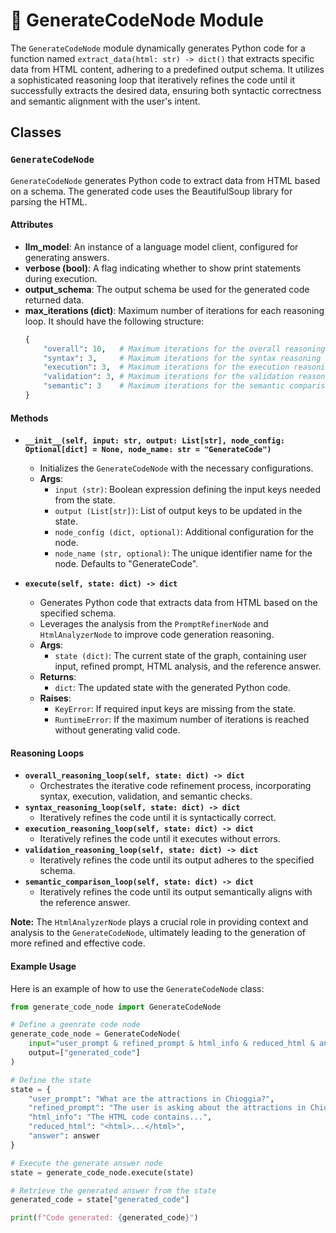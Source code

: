 # 🤖 GenerateCodeNode Module

The `GenerateCodeNode` module dynamically generates Python code for a function named `extract_data(html: str) -> dict()` that extracts specific data from HTML content, adhering to a predefined output schema. It utilizes a sophisticated reasoning loop that iteratively refines the code until it successfully extracts the desired data, ensuring both syntactic correctness and semantic alignment with the user's intent.

## Classes

### `GenerateCodeNode`

`GenerateCodeNode` generates Python code to extract data from HTML based on a schema. The generated code uses the BeautifulSoup library for parsing the HTML.

#### Attributes

- **llm_model**: An instance of a language model client, configured for generating answers.
- **verbose (bool)**: A flag indicating whether to show print statements during execution.
- **output_schema**: The output schema be used for the generated code returned data.
- **max_iterations (dict)**: Maximum number of iterations for each reasoning loop.  It should have the following structure:
    ```python
    {
        "overall": 10,   # Maximum iterations for the overall reasoning loop
        "syntax": 3,     # Maximum iterations for the syntax reasoning loop
        "execution": 3,  # Maximum iterations for the execution reasoning loop
        "validation": 3, # Maximum iterations for the validation reasoning loop
        "semantic": 3    # Maximum iterations for the semantic comparison loop
    }
    ```

#### Methods

- **`__init__(self, input: str, output: List[str], node_config: Optional[dict] = None, node_name: str = "GenerateCode")`**
    - Initializes the `GenerateCodeNode` with the necessary configurations.
    - **Args**:
        - `input (str)`: Boolean expression defining the input keys needed from the state.
        - `output (List[str])`: List of output keys to be updated in the state.
        - `node_config (dict, optional)`: Additional configuration for the node.
        - `node_name (str, optional)`: The unique identifier name for the node. Defaults to "GenerateCode".

- **`execute(self, state: dict) -> dict`**
    - Generates Python code that extracts data from HTML based on the specified schema.
    - Leverages the analysis from the `PromptRefinerNode` and `HtmlAnalyzerNode` to improve code generation reasoning.
    - **Args**:
        - `state (dict)`: The current state of the graph, containing user input, refined prompt, HTML analysis, and the reference answer.
    - **Returns**:
        - `dict`: The updated state with the generated Python code.
    - **Raises**:
        - `KeyError`: If required input keys are missing from the state.
        - `RuntimeError`: If the maximum number of iterations is reached without generating valid code.

#### Reasoning Loops

- **`overall_reasoning_loop(self, state: dict) -> dict`**
    - Orchestrates the iterative code refinement process, incorporating syntax, execution, validation, and semantic checks.
- **`syntax_reasoning_loop(self, state: dict) -> dict`**
    - Iteratively refines the code until it is syntactically correct.
- **`execution_reasoning_loop(self, state: dict) -> dict`**
    - Iteratively refines the code until it executes without errors.
- **`validation_reasoning_loop(self, state: dict) -> dict`**
    - Iteratively refines the code until its output adheres to the specified schema.
- **`semantic_comparison_loop(self, state: dict) -> dict`**
    - Iteratively refines the code until its output semantically aligns with the reference answer.

**Note:** The `HtmlAnalyzerNode` plays a crucial role in providing context and analysis to the `GenerateCodeNode`, ultimately leading to the generation of more refined and effective code.

#### Example Usage

Here is an example of how to use the `GenerateCodeNode` class:

```python
from generate_code_node import GenerateCodeNode

# Define a geenrate code node
generate_code_node = GenerateCodeNode(
    input="user_prompt & refined_prompt & html_info & reduced_html & answer",
    output=["generated_code"]
)

# Define the state
state = {
    "user_prompt": "What are the attractions in Chioggia?",
    "refined_prompt": "The user is asking about the attractions in Chioggia.",
    "html_info": "The HTML code contains...",
    "reduced_html": "<html>...</html>",
    "answer": answer
}

# Execute the generate answer node
state = generate_code_node.execute(state)

# Retrieve the generated answer from the state
generated_code = state["generated_code"]

print(f"Code generated: {generated_code}")
```